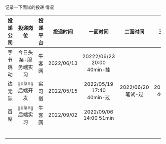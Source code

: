 记录一下面试的投递 情况

| 投递公司 |      投递岗位       | 投递平台 |  投递时间  |          一面时间          |      二面时间      |      三面时间       |
| :------: | :-----------------: | :------: | :--------: | :------------------------: | :----------------: | :-----------------: |
| 字节跳动 | 今日头条-服务端实习 |  牛客网  | 2022/06/13 | 20222/06/23 20:00 40min-挂 |                    |                     |
|  边无际  |   golang后端开发    |  实习僧  | 2022/05/15 | 2022/05/19 17:40 40min-过  | 2022/06/20 笔试-过 | 2022/06/23 40min-挂 |
|   百度   |   golang后端实习    |  牛客网  | 2022/09/02 |   2022/09/06 14:00 51min   |                    |                     |
|          |                     |          |            |                            |                    |                     |
|          |                     |          |            |                            |                    |                     |
|          |                     |          |            |                            |                    |                     |
|          |                     |          |            |                            |                    |                     |
|          |                     |          |            |                            |                    |                     |
|          |                     |          |            |                            |                    |                     |

